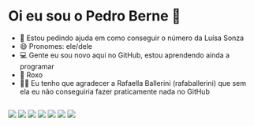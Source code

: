 # Oi eu sou o Pedro Berne 💜


- 🤔 Estou pedindo ajuda em como conseguir o número da Luísa Sonza
- 😄 Pronomes: ele/dele
- 💻 Gente eu sou novo aqui no GitHub, estou aprendendo ainda a programar
- 💜 Roxo
- 👩🏻 Eu tenho que agradecer a Rafaella Ballerini (rafaballerini) que sem ela eu não conseguiria fazer praticamente nada no GitHub
  ##
 <div> 
  <a href="https://www.youtube.com/channel/UCmJUOWAvBk2eexVICT_L13g" target="_blank"><img src="https://img.shields.io/badge/YouTube-FF0000?style=for-the-badge&logo=youtube&logoColor=white" target="_blank"></a>
     <a href="https://br.pinterest.com/PedroBerne11/" target="_blank"><img src="https://img.shields.io/badge/Pinterest-%23E60023.svg?&style=for-the-badge&logo=Pinterest&logoColor=white" target="_blank"></a>
   <a href="https://www.instagram.com/pedro.souza.berne/" target="_blank"><img src="https://img.shields.io/badge/-Instagram-%23E4405F?style=for-the-badge&logo=instagram&logoColor=white" target="_blank"></a>
    <a href = "https://www.reddit.com/user/CompetitiveJump5692"><img src="https://img.shields.io/badge/Reddit-FF4500?style=for-the-badge&logo=reddit&logoColor=white"></a>
 	<a href="https://twitter.com/pedro_s_berne" target="_blank"><img src="https://img.shields.io/badge/Twitter-1DA1F2?style=for-the-badge&logo=twitter&logoColor=white" target="_blank"></a>
<a href = "https://open.spotify.com/user/31edzhu5evdf2fnv7abpmhwrznpu"><img src="https://img.shields.io/badge/Spotify-1ED760?&style=for-the-badge&logo=spotify&logoColor=white"></a>
  <a href="https://account.xbox.com/pt-BR/Profile?xr=mebarnav&csrf=kXCbYxoU1BsSkKavUuMBLTZme_oSu61gSmZpjfQGGPJmW0nBhM3cU0fE5Muqbt1tGl2p8096l4SObBOSFMNidPKFJpw1&wa=wsignin1.0" target="_blank"><img src="https://img.shields.io/badge/Xbox-107C10?style=for-the-badge&logo=xbox&logoColor=white" target="_blank"></a> 
     
</div>
